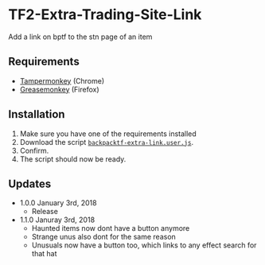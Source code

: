 # TF2-Extra-Trading-Site-Link
Add a link on bptf to the stn page of an item

## Requirements
* [Tampermonkey](https://chrome.google.com/webstore/detail/tampermonkey/dhdgffkkebhmkfjojejmpbldmpobfkfo?hl=en) (Chrome)
* [Greasemonkey](https://addons.mozilla.org/en-us/firefox/addon/greasemonkey/) (Firefox)

## Installation
1. Make sure you have one of the requirements installed
2. Download the script [`backpacktf-extra-link.user.js`](backpacktf-extra-link.user.js?raw=true).
3. Confirm.
4. The script should now be ready.

## Updates
* 1.0.0 January 3rd, 2018
  * Release
* 1.1.0 Januray 3rd, 2018
  * Haunted items now dont have a button anymore
  * Strange unus also dont for the same reason
  * Unusuals now have a button too, which links to any effect search for that hat

